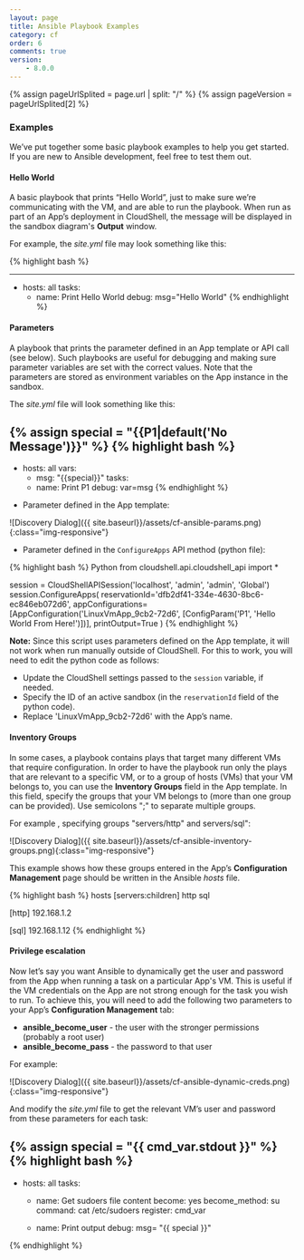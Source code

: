 ```yaml
---
layout: page
title: Ansible Playbook Examples
category: cf
order: 6
comments: true
version:
    - 8.0.0
---
```


{% assign pageUrlSplited = page.url | split: "/" %}
{% assign pageVersion = pageUrlSplited[2] %}

### Examples
We’ve put together some basic playbook examples to help you get started. If you are new to Ansible development, feel free to test them out.

#### Hello World
A basic playbook that prints “Hello World”, just to make sure we’re communicating with the VM, and are able to run the playbook. When run as part of an App’s deployment in CloudShell, the message will be displayed in the sandbox diagram's **Output** window.

For example, the *site.yml* file may look something like this:

{% highlight bash %}

---
- hosts: all
  tasks:
  - name: Print Hello World
    debug: msg="Hello World"
{% endhighlight %}

<a name="ConfigureApps"></a>

#### Parameters
A playbook that prints the parameter defined in an App template or API call (see below). Such playbooks are useful for debugging and making sure parameter variables are set with the correct values. Note that the parameters are stored as environment variables on the App instance in the sandbox.

The *site.yml* file will look something like this:

{% assign special = "{{P1|default('No Message')}}" %}
{% highlight bash %}
---
- hosts: all
  vars: 
  - msg: "{{special}}"
  tasks:
  - name: Print P1
    debug: var=msg
{% endhighlight %}

* Parameter defined in the App template:

![Discovery Dialog]({{ site.baseurl}}/assets/cf-ansible-params.png){:class="img-responsive"}

* Parameter defined in the `ConfigureApps` API method (python file):

{% highlight bash %}
Python
from cloudshell.api.cloudshell_api import *

session = CloudShellAPISession('localhost', 'admin', 'admin', 'Global')
session.ConfigureApps(
    reservationId='dfb2df41-334e-4630-8bc6-ec846eb072d6',
    appConfigurations=[AppConfiguration('LinuxVmApp_9cb2-72d6', [ConfigParam('P1', 'Hello World From Here!')])],
    printOutput=True
)
{% endhighlight %}

**Note:** Since this script uses parameters defined on the App template, it will not work when run manually outside of CloudShell. For this to work, you will need to edit the python code as follows:
* Update the CloudShell settings passed to the `session` variable, if needed.
* Specify the ID of an active sandbox (in the `reservationId` field of the python code).
* Replace 'LinuxVmApp_9cb2-72d6' with the App’s name.<a name="InventoryGroups"></a>

#### Inventory Groups
In some cases, a playbook contains plays that target many different VMs that require configuration. In order to have the playbook run only the plays that are relevant to a specific VM, or to a group of hosts (VMs) that your VM belongs to, you can use the **Inventory Groups** field in the App template. 
In this field, specify the groups that your VM belongs to (more than one group can be provided). Use semicolons ";" to separate multiple groups.

For example , specifying groups "servers/http" and servers/sql":

![Discovery Dialog]({{ site.baseurl}}/assets/cf-ansible-inventory-groups.png){:class="img-responsive"}

This example shows how these groups entered in the App’s **Configuration Management** page should be written in the Ansible *hosts* file.

{% highlight bash %}
hosts
[servers:children]
http
sql

[http]
192.168.1.2

[sql]
192.168.1.12
{% endhighlight %}

#### Privilege escalation
Now let’s say you want Ansible to dynamically get the user and password from the App when running a task on a particular App's VM. This is useful if the VM credentials on the App are not strong enough for the task you wish to run. To achieve this, you will need to add the following two parameters to your App’s **Configuration Management** tab:
* **ansible_become_user** - the user with the stronger permissions (probably a root user)
* **ansible_become_pass** - the password to that user

For example:

![Discovery Dialog]({{ site.baseurl}}/assets/cf-ansible-dynamic-creds.png){:class="img-responsive"}

And modify the *site.yml* file to get the relevant VM’s user and password from these parameters for each task:

{% assign special = "{{ cmd_var.stdout }}" %}
{% highlight bash %}
---
- hosts: all
  tasks:    
    - name: Get sudoers file content
      become: yes
      become_method: su
      command: cat /etc/sudoers
      register: cmd_var

    - name: Print output
      debug: msg= "{{ special }}"

{% endhighlight %}
